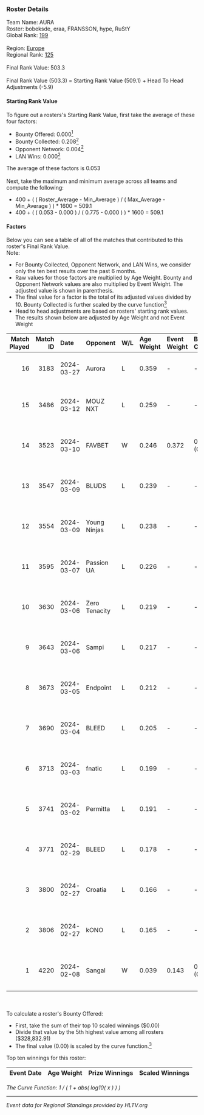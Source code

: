 ### Roster Details<br />
Team Name: AURA<br />
Roster: bobeksde, eraa, FRANSSON, hype, RuStY<br />
Global Rank: [199](../standings_global.md)<br />
<br />
Region: [Europe]( ../standings_europe.md)<br />
Regional Rank: [125]( ../standings_europe.md)<br />
<br />
Final Rank Value:  503.3<br />
<br />
Final Rank Value (503.3) = Starting Rank Value (509.1) + Head To Head Adjustments (-5.9)<br />

#### Starting Rank Value<br />
To figure out a rosters's Starting Rank Value, first take the average of these four factors:<br />
- Bounty Offered: 0.000[<sup>1</sup>](#table2)
- Bounty Collected: 0.208[<sup>2</sup>](#table1)
- Opponent Network: 0.004[<sup>2</sup>](#table1)
- LAN Wins: 0.000[<sup>2</sup>](#table1)

The average of these factors is 0.053<br />
<br />
Next, take the maximum and minimum average across all teams and compute the following:<br />
- 400 + ( ( Roster_Average - Min_Average ) / ( Max_Average - Min_Average ) ) * 1600 = 509.1
- 400 + ( ( 0.053 - 0.000 ) / ( 0.775 - 0.000 ) ) * 1600 = 509.1


#### Factors<br />
Below you can see a table of all of the matches that contributed to this roster's Final Rank Value.<br />
Note:<br />

- For Bounty Collected, Opponent Network, and LAN Wins, we consider only the ten best results over the past 6 months.
- Raw values for those factors are multiplied by Age Weight. Bounty and Opponent Network values are also multiplied by Event Weight. The adjusted value is shown in parenthesis.
- The final value for a factor is the total of its adjusted values divided by 10. Bounty Collected is further scaled by the curve function[<sup>3</sup>](#curveFunction)
- Head to head adjustments are based on rosters' starting rank values. The results shown below are adjusted by Age Weight and not Event Weight
<span id="table1"></span><br />


| Match Played | Match ID | Date       | Opponent      | W/L | Age Weight | Event Weight | Bounty Collected | Opponent Network | LAN Wins  | H2H Adj. | Roster                                 |
| -: | -: | :- | :- | :- | :- | :- | :- | :- | :- | -: | :- |
|           16 |     3183 | 2024-03-27 | Aurora        | L   | 0.359      | -            | -                | -                | -         |    -0.01 | bobeksde, eraa, FRANSSON, hype, RuStY  |
|           15 |     3486 | 2024-03-12 | MOUZ NXT      | L   | 0.259      | -            | -                | -                | -         |    -0.37 | bobeksde, eraa, Golden, Plopski, RuStY |
|           14 |     3523 | 2024-03-10 | FAVBET        | W   | 0.246      | 0.372        | 0.004 (0.000)    | 0.344 (0.032)    | 0 (0.000) |     6.30 | bobeksde, eraa, Golden, Plopski, RuStY |
|           13 |     3547 | 2024-03-09 | BLUDS         | L   | 0.239      | -            | -                | -                | -         |    -4.80 | bobeksde, eraa, Golden, Plopski, RuStY |
|           12 |     3554 | 2024-03-09 | Young Ninjas  | L   | 0.238      | -            | -                | -                | -         |    -1.35 | bobeksde, eraa, Golden, Plopski, RuStY |
|           11 |     3595 | 2024-03-07 | Passion UA    | L   | 0.226      | -            | -                | -                | -         |    -0.26 | bobeksde, eraa, Golden, Plopski, RuStY |
|           10 |     3630 | 2024-03-06 | Zero Tenacity | L   | 0.219      | -            | -                | -                | -         |    -0.23 | bobeksde, eraa, Golden, Plopski, RuStY |
|            9 |     3643 | 2024-03-06 | Sampi         | L   | 0.217      | -            | -                | -                | -         |    -0.72 | bobeksde, eraa, Golden, Plopski, RuStY |
|            8 |     3673 | 2024-03-05 | Endpoint      | L   | 0.212      | -            | -                | -                | -         |    -0.68 | bobeksde, eraa, Golden, Plopski, RuStY |
|            7 |     3690 | 2024-03-04 | BLEED         | L   | 0.205      | -            | -                | -                | -         |    -0.44 | bobeksde, eraa, Golden, Plopski, RuStY |
|            6 |     3713 | 2024-03-03 | fnatic        | L   | 0.199      | -            | -                | -                | -         |    -0.02 | bobeksde, eraa, Golden, Plopski, RuStY |
|            5 |     3741 | 2024-03-02 | Permitta      | L   | 0.191      | -            | -                | -                | -         |    -0.51 | bobeksde, eraa, Golden, Plopski, RuStY |
|            4 |     3771 | 2024-02-29 | BLEED         | L   | 0.178      | -            | -                | -                | -         |    -0.38 | bobeksde, eraa, Golden, Plopski, RuStY |
|            3 |     3800 | 2024-02-27 | Croatia       | L   | 0.166      | -            | -                | -                | -         |    -2.75 | bobeksde, eraa, Golden, Plopski, RuStY |
|            2 |     3806 | 2024-02-27 | kONO          | L   | 0.165      | -            | -                | -                | -         |    -0.81 | bobeksde, eraa, Golden, Plopski, RuStY |
|            1 |     4220 | 2024-02-08 | Sangal        | W   | 0.039      | 0.143        | 0.221 (0.001)    | 0.824 (0.005)    | 0 (0.000) |     1.19 | bobeksde, eraa, Golden, Plopski, RuStY |

<br />
<span id="table2"></span><br />
To calculate a roster's Bounty Offered:<br />

- First, take the sum of their top 10 scaled winnings ($0.00)
- Divide that value by the 5th highest value among all rosters ($328,832.91)
- The final value (0.00) is scaled by the curve function.[<sup>3</sup>](#curveFunction)

Top ten winnings for this roster:<br />

| Event Date | Age Weight | Prize Winnings | Scaled Winnings |
| :- | -: | :- | :- |


<span id="curveFunction"></span>_The Curve Function: 1 / ( 1 + abs( log10( x ) ) )_<br />

---
_Event data for Regional Standings provided by HLTV.org_<br />
